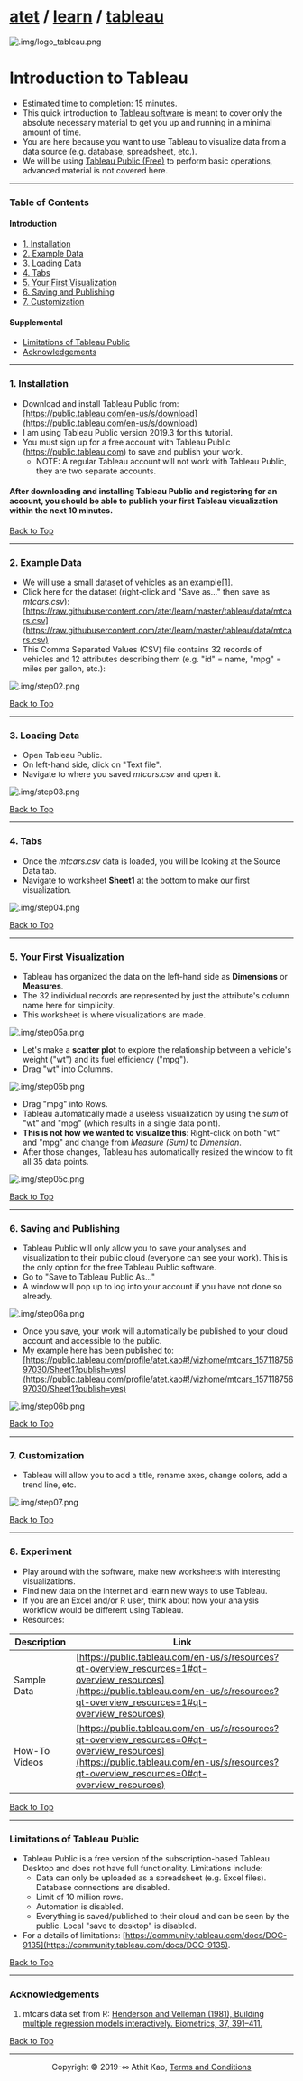 # [atet](https://github.com/atet) / [learn](https://github.com/atet/learn) / [tableau](https://github.com/atet/learn/tree/master/tableau)

![.img/logo_tableau.png](.img/logo_tableau.png)

# Introduction to Tableau

* Estimated time to completion: 15 minutes.
* This quick introduction to [Tableau software](https://en.wikipedia.org/wiki/Tableau_Software) is meant to cover only the absolute necessary material to get you up and running in a minimal amount of time.
* You are here because you want to use Tableau to visualize data from a data source (e.g. database, spreadsheet, etc.).
* We will be using [Tableau Public (Free)](https://public.tableau.com/en-us/s/) to perform basic operations, advanced material is not covered here.

--------------------------------------------------------------------------------------------------

### Table of Contents

#### Introduction
* [1. Installation](#1-installation)
* [2. Example Data](#2-example-data)
* [3. Loading Data](#3-loading-data)
* [4. Tabs](#4-tabs)
* [5. Your First Visualization](#5-your-first-visualization)
* [6. Saving and Publishing](#6-saving-and-publishing)
* [7. Customization](#7-customization)

#### Supplemental
* [Limitations of Tableau Public](#limitations-of-tableau-public)
* [Acknowledgements](#acknowledgements)

--------------------------------------------------------------------------------------------------

### 1. Installation

* Download and install Tableau Public from: [https://public.tableau.com/en-us/s/download](https://public.tableau.com/en-us/s/download)
* I am using Tableau Public version 2019.3 for this tutorial.
* You must sign up for a free account with Tableau Public (https://public.tableau.com) to save and publish your work.
   * NOTE: A regular Tableau account will not work with Tableau Public, they are two separate accounts.

#### After downloading and installing Tableau Public and registering for an account, you should be able to publish your first Tableau visualization within the next 10 minutes.

[Back to Top](#table-of-contents)

--------------------------------------------------------------------------------------------------

### 2. Example Data

* We will use a small dataset of vehicles as an example[[1]](#acknowledgements).
* Click here for the dataset (right-click and "Save as..." then save as _mtcars.csv_): [https://raw.githubusercontent.com/atet/learn/master/tableau/data/mtcars.csv](https://raw.githubusercontent.com/atet/learn/master/tableau/data/mtcars.csv)
* This Comma Separated Values (CSV) file contains 32 records of vehicles and 12 attributes describing them (e.g. "id" = name, "mpg" = miles per gallon, etc.):

![.img/step02.png](.img/step02.png)

[Back to Top](#table-of-contents)

--------------------------------------------------------------------------------------------------

### 3. Loading Data

* Open Tableau Public.
* On left-hand side, click on "Text file".
* Navigate to where you saved _mtcars.csv_ and open it.

![.img/step03.png](.img/step03.png)

[Back to Top](#table-of-contents)

--------------------------------------------------------------------------------------------------

### 4. Tabs

* Once the _mtcars.csv_ data is loaded, you will be looking at the Source Data tab.
* Navigate to worksheet **Sheet1** at the bottom to make our first visualization.

![.img/step04.png](.img/step04.png)

[Back to Top](#table-of-contents)

--------------------------------------------------------------------------------------------------

### 5. Your First Visualization

* Tableau has organized the data on the left-hand side as **Dimensions** or **Measures**.
* The 32 individual records are represented by just the attribute's column name here for simplicity.
* This worksheet is where visualizations are made.

![.img/step05a.png](.img/step05a.png)

* Let's make a **scatter plot** to explore the relationship between a vehicle's weight ("wt") and its fuel efficiency ("mpg").
* Drag "wt" into Columns.

![.img/step05b.png](.img/step05b.png)

* Drag "mpg" into Rows.
* Tableau automatically made a useless visualization by using the _sum_ of "wt" and "mpg" (which results in a single data point).
* **This is not how we wanted to visualize this**: Right-click on both "wt" and "mpg" and change from *Measure (Sum)* to *Dimension*.
* After those changes, Tableau has automatically resized the window to fit all 35 data points.

![.img/step05c.png](.img/step05c.png)

[Back to Top](#table-of-contents)

--------------------------------------------------------------------------------------------------

### 6. Saving and Publishing

* Tableau Public will only allow you to save your analyses and visualization to their public cloud (everyone can see your work). This is the only option for the free Tableau Public software.
* Go to "Save to Tableau Public As..."
* A window will pop up to log into your account if you have not done so already.

![.img/step06a.png](.img/step06a.png)

* Once you save, your work will automatically be published to your cloud account and accessible to the public.
* My example here has been published to: [https://public.tableau.com/profile/atet.kao#!/vizhome/mtcars_15711875697030/Sheet1?publish=yes](https://public.tableau.com/profile/atet.kao#!/vizhome/mtcars_15711875697030/Sheet1?publish=yes)

![.img/step06b.png](.img/step06b.png)

[Back to Top](#table-of-contents)

--------------------------------------------------------------------------------------------------

### 7. Customization

* Tableau will allow you to add a title, rename axes, change colors, add a trend line, etc.

![.img/step07.png](.img/step07.png)

[Back to Top](#table-of-contents)

--------------------------------------------------------------------------------------------------

### 8. Experiment

* Play around with the software, make new worksheets with interesting visualizations.
* Find new data on the internet and learn new ways to use Tableau.
* If you are an Excel and/or R user, think about how your analysis workflow would be different using Tableau.
* Resources:

Description | Link
--- | ---
Sample Data | [https://public.tableau.com/en-us/s/resources?qt-overview_resources=1#qt-overview_resources](https://public.tableau.com/en-us/s/resources?qt-overview_resources=1#qt-overview_resources)
How-To Videos | [https://public.tableau.com/en-us/s/resources?qt-overview_resources=0#qt-overview_resources](https://public.tableau.com/en-us/s/resources?qt-overview_resources=0#qt-overview_resources)

[Back to Top](#table-of-contents)

--------------------------------------------------------------------------------------------------

### Limitations of Tableau Public

* Tableau Public is a free version of the subscription-based Tableau Desktop and does not have full functionality. Limitations include:
   * Data can only be uploaded as a spreadsheet (e.g. Excel files). Database connections are disabled.
   * Limit of 10 million rows.
   * Automation is disabled.
   * Everything is saved/published to their cloud and can be seen by the public. Local "save to desktop" is disabled.
* For a details of limitations: [https://community.tableau.com/docs/DOC-9135](https://community.tableau.com/docs/DOC-9135).

[Back to Top](#table-of-contents)

--------------------------------------------------------------------------------------------------

### Acknowledgements

1. mtcars data set from R: [Henderson and Velleman (1981), Building multiple regression models interactively. Biometrics, 37, 391–411.](https://stat.ethz.ch/R-manual/R-devel/library/datasets/html/mtcars.html)

[Back to Top](#table-of-contents)

--------------------------------------------------------------------------------------------------

<center>Copyright © 2019-∞ Athit Kao, <a href="http://www.athitkao.com/tos.html">Terms and Conditions</a></center>